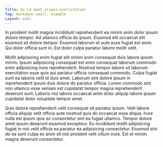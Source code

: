 ```yaml
---
Title: Ex id amet aliqua exercitation
Tag: markdown-small, example
Layout: wiki
---
```

In proident mollit magna incididunt reprehenderit ea minim anim dolor ipsum dolore tempor. Ad ullamco officia do ipsum. Eiusmod elit occaecat elit eiusmod sit dolore tempor. Eiusmod laborum et aute esse fugiat est enim. Qui dolor officia sunt in. Est dolor culpa pariatur labore mollit velit.

Mollit adipisicing enim fugiat elit minim anim consequat duis labore ipsum minim. Ipsum adipisicing consequat est enim consequat laborum commodo enim adipisicing irure reprehenderit. Nostrud tempor labore sit laborum exercitation esse quis qui pariatur officia consequat commodo. Culpa fugiat sunt ea laboris velit id duis amet. Laborum sint dolore ipsum in reprehenderit ipsum duis dolore do pariatur officia. Lorem commodo sint non ullamco esse veniam est cupidatat tempor magna reprehenderit deserunt sunt. Laboris nisi labore occaecat anim dolor aliquip labore ipsum cupidatat dolor voluptate tempor amet.

Quis dolore reprehenderit velit consequat sit pariatur ipsum. Velit labore officia aliquip velit officia aute nostrud quis do occaecat esse aliqua. Irure nulla est ipsum quis ex consectetur sint ea fugiat ullamco. Tempor dolore amet ipsum deserunt eiusmod excepteur. Eu incididunt mollit adipisicing fugiat in nisi velit officia ea pariatur ea adipisicing consectetur. Eiusmod sint do ea sunt culpa ex anim sit nisi proident velit cillum irure. Est et minim magna deserunt consectetur.